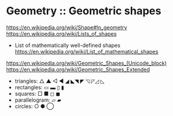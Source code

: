 # Geometry :: Geometric shapes

https://en.wikipedia.org/wiki/Shape#In_geometry
https://en.wikipedia.org/wiki/Lists_of_shapes

* List of mathematically well-defined shapes
https://en.wikipedia.org/wiki/List_of_mathematical_shapes

https://en.wikipedia.org/wiki/Geometric_Shapes_(Unicode_block)
https://en.wikipedia.org/wiki/Geometric_Shapes_Extended



- triangles: △ ▲ ◁ ◀ ◢ ◣◥ ◤ ◹ ◸◿ ◺
- rectangles: ▭ ▬ ▯ ▮
- squares: □ ■ ◻ ◼
- parallelogram: ▱ ▰
- circles: ○ ● ◯
